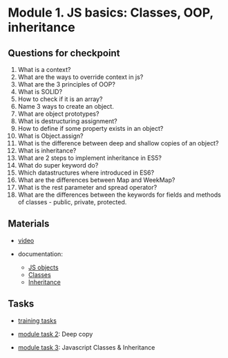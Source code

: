 # Module 1. JS basics: Classes, OOP, inheritance

## Questions for checkpoint

1. What is a context?
2. What are the ways to override context in js?
3. What are the 3 principles of OOP?
4. What is SOLID?
5. How to check if it is an array?
6. Name 3 ways to create an object.
7. What are object prototypes?
8. What is destructuring assignment?
9. How to define if some property exists in an object?
10. What is Object.assign?
11. What is the difference between deep and shallow copies of an object?
12. What is inheritance?
13. What are 2 steps to implement inheritance in ES5?
14. What do super keyword do?
15. Which datastructures where introduced in ES6?
16. What are the differences between Map and WeekMap?
17. What is the rest parameter and spread operator?
18. What are the differences between the keywords for fields and methods of classes - public, private, protected.



## Materials

- [video](https://github.com/alex-trofimova/short-track-next-gen/blob/main/1-js-basics-2/video-info/video-info.md)

- documentation:
  - [JS objects](https://developer.mozilla.org/en-US/docs/Learn/JavaScript/Objects)
  - [Classes](https://developer.mozilla.org/en-US/docs/Web/JavaScript/Reference/Classes)
  - [Inheritance](https://developer.mozilla.org/en-US/docs/Web/JavaScript/Inheritance_and_the_prototype_chain)

## Tasks

- [training tasks](https://github.com/alex-trofimova/short-track-next-gen/blob/main/1-js-basics-2/training-tasks/js-classes-tasks.md)

- [module task 2](https://github.com/rolling-scopes-school/RS-Short-Track/wiki/2.-Deep-copy): Deep copy
- [module task 3](https://github.com/rolling-scopes-school/RS-Short-Track/wiki/3.-Javascript-Classes-&-Inheritance): Javascript Classes & Inheritance
